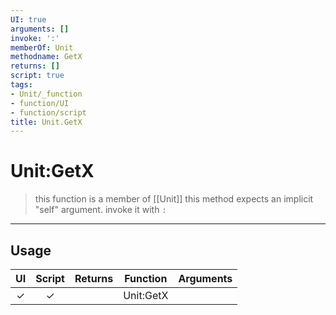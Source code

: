 ```yaml
---
UI: true
arguments: []
invoke: ':'
memberOf: Unit
methodname: GetX
returns: []
script: true
tags:
- Unit/_function
- function/UI
- function/script
title: Unit.GetX
---
```

# Unit:GetX
> this function is a member of [[Unit]]
> this method expects an implicit "self" argument. invoke it with `:`
-----
## Usage
|  UI | Script | Returns | Function | Arguments |
|:---:|:------:|-------:|:--------:|:---------|
|✓|✓||Unit:GetX||
